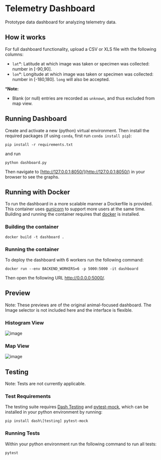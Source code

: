 # Telemetry Dashboard 
Prototype data dashboard for analyzing telemetry data.


## How it works

For full dashboard functionality, upload a CSV or XLS file with the following columns: 
- `lat`*: Latitude at which image was taken or specimen was collected: number in [-90,90].
- `lon`*: Longitude at which image was taken or specimen was collected: number in [-180,180]. `long` will also be accepted.


***Note:** 
- Blank (or null) entries are recorded as `unknown`, and thus excluded from map view.

## Running Dashboard

Create and activate a new (python) virtual environment. 
Then install the required packages (if using `conda`, first run `conda install pip`):

``` 
pip install -r requirements.txt 
```

and run 

```
python dashboard.py
```

Then navigate to [http://127.0.0.1:8050/](http://127.0.0.1:8050/) in your browser to see the graphs.

## Running with Docker
To run the dashboard in a more scalable manner a Dockerfile is provided.
This container uses [gunicorn](https://gunicorn.org/) to support more users at the same time.
Building and running the container requires that [docker](https://www.docker.com/) is installed.

### Building the container
```
docker build -t dashboard .
```

### Running the container
To deploy the dashboard with 6 workers run the following command:
```
docker run --env BACKEND_WORKERS=6 -p 5000:5000 -it dashboard
```
Then open the following URL <http://0.0.0.0:5000/>.


## Preview
Note: These previews are of the original animal-focused dashboard. The Image selector is not included here and the interface is flexible.

### Histogram View
![image](dashboard_preview_hist.png)


### Map View
![image](dashboard_preview_map.png)


## Testing

Note: Tests are not currently applicable.

### Test Requirements
The testing suite requires [Dash Testing](https://dash.plotly.com/testing) and [pytest-mock](https://pypi.org/project/pytest-mock/), which can be installed in your python environment by running:
```
pip install dash\[testing] pytest-mock
```

### Running Tests

Within your python environment run the following command to run all tests:
```
pytest
```
